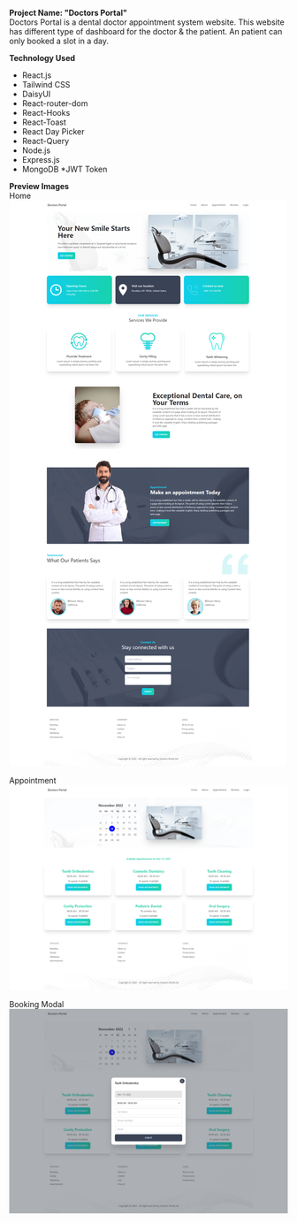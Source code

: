 **Project Name: "Doctors Portal"** <br>
Doctors Portal is a dental doctor appointment system website. This website has different type of dashboard for the doctor & the patient. An patient can only booked a slot in a day.

**Technology Used**
* React.js
* Tailwind CSS
* DaisyUI
* React-router-dom
* React-Hooks
* React-Toast
* React Day Picker
* React-Query
* Node.js
* Express.js
* MongoDB
*JWT Token

**Preview Images** <br>
Home
![](readmeImg/home.png)

Appointment
![](readmeImg/appointmentOne.png)

Booking Modal
![](readmeImg/appointmentTwo.png)
